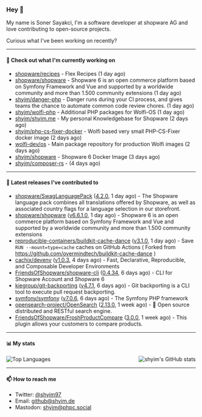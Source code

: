 ### Hey 👋

My name is Soner Sayakci, I'm a software developer at shopware AG and love contributing to open-source projects.

Curious what I've been working on recently?

---

#### 👷 Check out what I'm currently working on

- [shopware/recipes](https://github.com/shopware/recipes) - Flex Recipes (1 day ago)
- [shopware/shopware](https://github.com/shopware/shopware) - Shopware 6 is an open commerce platform based on Symfony Framework and Vue and supported by a worldwide community and more than 1.500 community extensions (1 day ago)
- [shyim/danger-php](https://github.com/shyim/danger-php) - Danger runs during your CI process, and gives teams the chance to automate common code review chores. (1 day ago)
- [shyim/wolfi-php](https://github.com/shyim/wolfi-php) - Additional PHP packages for Wolfi-OS (1 day ago)
- [shyim/shyim.me](https://github.com/shyim/shyim.me) - My personal Knowledgebase for Shopware (2 days ago)
- [shyim/php-cs-fixer-docker](https://github.com/shyim/php-cs-fixer-docker) - Wolfi based very small PHP-CS-Fixer docker image (2 days ago)
- [wolfi-dev/os](https://github.com/wolfi-dev/os) - Main package repository for production Wolfi images (2 days ago)
- [shyim/shopware](https://github.com/shyim/shopware) - Shopware 6 Docker Image (3 days ago)
- [shyim/composer-rs](https://github.com/shyim/composer-rs) -  (4 days ago)

---

#### 🔭 Latest releases I've contributed to

- [shopware/SwagLanguagePack](https://github.com/shopware/SwagLanguagePack) ([4.2.0](https://github.com/shopware/SwagLanguagePack/releases/tag/4.2.0), 1 day ago) - The Shopware language pack combines all translations offered by Shopware, as well as associated country flags for a language selection in our storefront.
- [shopware/shopware](https://github.com/shopware/shopware) ([v6.6.1.0](https://github.com/shopware/shopware/releases/tag/v6.6.1.0), 1 day ago) - Shopware 6 is an open commerce platform based on Symfony Framework and Vue and supported by a worldwide community and more than 1.500 community extensions
- [reproducible-containers/buildkit-cache-dance](https://github.com/reproducible-containers/buildkit-cache-dance) ([v3.1.0](https://github.com/reproducible-containers/buildkit-cache-dance/releases/tag/v3.1.0), 1 day ago) - Save `RUN --mount=type=cache` caches on GitHub Actions ( Forked from https://github.com/overmindtech/buildkit-cache-dance )
- [cachix/devenv](https://github.com/cachix/devenv) ([v1.0.3](https://github.com/cachix/devenv/releases/tag/v1.0.3), 4 days ago) - Fast, Declarative, Reproducible, and Composable Developer Environments
- [FriendsOfShopware/shopware-cli](https://github.com/FriendsOfShopware/shopware-cli) ([0.4.34](https://github.com/FriendsOfShopware/shopware-cli/releases/tag/0.4.34), 6 days ago) - CLI for Shopware Account and Shopware 6
- [kiegroup/git-backporting](https://github.com/kiegroup/git-backporting) ([v4.7.1](https://github.com/kiegroup/git-backporting/releases/tag/v4.7.1), 6 days ago) - Git backporting is a CLI tool to execute pull request backporting.
- [symfony/symfony](https://github.com/symfony/symfony) ([v7.0.6](https://github.com/symfony/symfony/releases/tag/v7.0.6), 6 days ago) - The Symfony PHP framework
- [opensearch-project/OpenSearch](https://github.com/opensearch-project/OpenSearch) ([2.13.0](https://github.com/opensearch-project/OpenSearch/releases/tag/2.13.0), 1 week ago) - 🔎 Open source distributed and RESTful search engine.
- [FriendsOfShopware/FroshProductCompare](https://github.com/FriendsOfShopware/FroshProductCompare) ([3.0.0](https://github.com/FriendsOfShopware/FroshProductCompare/releases/tag/3.0.0), 1 week ago) - This plugin allows your customers to compare products.

---

#### 📊 My stats

<img align="right" alt="shyim's GitHub stats" src="https://github-readme-stats.vercel.app/api?username=shyim&count_private=1&show_icons=true&" />

![Top Languages](https://github-readme-stats.vercel.app/api/top-langs/?username=shyim)

---

#### 📫 How to reach me

- Twitter: [@shyim97](https://twitter.com/shyim97)
- Email: [github@shyim.de](mailto://github@shyim.de)
- Mastodon: <a rel="me" href="https://phpc.social/@shyim">shyim@phpc.social</a>
